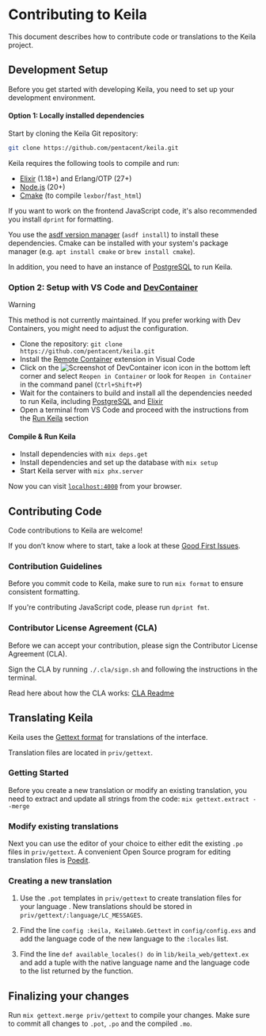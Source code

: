 # Contributing to Keila

This document describes how to contribute code or translations to the Keila
project.

## Development Setup

Before you get started with developing Keila, you need to set up your development
environment.

#### Option 1: Locally installed dependencies
Start by cloning the Keila Git repository:

```sh
git clone https://github.com/pentacent/keila.git
```

Keila requires the following tools to compile and run:
- [Elixir](https://elixir-lang.org/install.html) (1.18+) and Erlang/OTP (27+)
- [Node.js](https://nodejs.org/en/download/) (20+)
- [Cmake](https://cmake.org/download/) (to compile `lexbor`/`fast_html`)

If you want to work on the frontend JavaScript code, it's also recommended you install `dprint` for formatting.

You use the [asdf version manager](https://asdf-vm.com/) (`asdf install`) to install these dependencies. Cmake can be installed with your system's package manager (e.g. `apt install cmake` or `brew install cmake`).

In addition, you need to have an instance of [PostgreSQL](https://www.postgresql.org/) to run Keila.


### Option 2: Setup with VS Code and [DevContainer](https://code.visualstudio.com/docs/remote/containers)

> [!WARNING]
> This method is not currently maintained. If you prefer working with Dev Containers, you might need to adjust the configuration.

* Clone the repository:
  `git clone https://github.com/pentacent/keila.git`
* Install the [Remote Container](https://github.com/microsoft/vscode-dev-containers)
  extension in Visual Code
* Click on the ![Screenshot of DevContainer icon](.github/assets/devcontainer-button.png)
  icon in the bottom left corner and select `Reopen in Container` or look for
  `Reopen in Container` in the command panel (`Ctrl+Shift+P`)
* Wait for the containers to build and install all the dependencies needed to
  run Keila, including [PostgreSQL](https://www.postgresql.org/)
  and [Elixir](https://elixir-lang.org/install.html)
* Open a terminal from VS Code and proceed with the instructions from the
  [Run Keila](#run-keila) section


#### Compile & Run Keila

* Install dependencies with `mix deps.get`
* Install dependencies and set up the database with `mix setup`
* Start Keila server with `mix phx.server`

Now you can visit [`localhost:4000`](http://localhost:4000) from your browser.


## Contributing Code
Code contributions to Keila are welcome!

If you don’t know where to start, take a look at these [Good First Issues](https://github.com/pentacent/keila/issues?q=is%3Aissue+is%3Aopen+label%3A%22good+first+issue%22).


### Contribution Guidelines
Before you commit code to Keila, make sure to run `mix format` to ensure
consistent formatting.

If you're contributing JavaScript code, please run `dprint fmt`.


### Contributor License Agreement (CLA)
Before we can accept your contribution, please sign the Contributor License Agreement (CLA).

Sign the CLA by running `./.cla/sign.sh` and following the instructions in the terminal.

Read here about how the CLA works: [CLA Readme](.cla/README.md)


## Translating Keila
Keila uses the [Gettext format](https://en.wikipedia.org/wiki/Gettext) for
translations of the interface.

Translation files are located in `priv/gettext`.

### Getting Started

Before you create a new translation or modify an existing translation, you need
to extract and update all strings from the code:
`mix gettext.extract --merge`

### Modify existing translations
Next you can use the editor of your choice to either edit the existing `.po`
files in `priv/gettext`. A convenient Open Source program for editing
translation files is [Poedit](https://poedit.net).

### Creating a new translation
1) Use the `.pot` templates in `priv/gettext` to create translation files for your
   language . New translations should be stored in
   `priv/gettext/:language/LC_MESSAGES`.

2) Find the line `config :keila, KeilaWeb.Gettext` in `config/config.exs` and
   add the language code of the new language to the `:locales` list.

3) Find the line `def available_locales() do` in `lib/keila_web/gettext.ex` and
   add a tuple with the native language name and the language code to the list
   returned by the function.

## Finalizing your changes
Run `mix gettext.merge priv/gettext` to compile your changes. Make sure to
commit all changes to `.pot`, `.po` and the compiled `.mo`.
